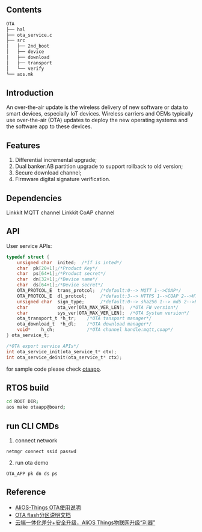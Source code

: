 ## Contents

```sh
OTA
├── hal
├── ota_service.c
├── src
│   ├── 2nd_boot
│   ├── device
│   ├── download
│   ├── transport
│   └── verify
└── aos.mk
```

## Introduction

An over-the-air update is the wireless delivery of new software or data to smart devices, especially IoT devices. Wireless carriers and OEMs typically use over-the-air (OTA) updates to deploy the new operating systems and the software app to these devices.

## Features

1. Differential incremental upgrade;
2. Dual banker:AB partition upgrade to support rollback to old version;
3. Secure download channel;
4. Firmware digital signature verification.

## Dependencies

Linkkit MQTT channel
Linkkit CoAP channel

## API

User service APIs:

```c
typedef struct {
    unsigned char  inited;  /*If is inted*/
    char  pk[20+1];/*Product Key*/
    char  ps[64+1];/*Product secret*/
    char  dn[32+1];/*Device name*/
    char  ds[64+1];/*Device secret*/
    OTA_PROTCOL_E  trans_protcol;  /*default:0--> MQTT 1-->COAP*/
    OTA_PROTCOL_E  dl_protcol;     /*default:3--> HTTPS 1-->COAP 2-->HTTP*/
    unsigned char  sign_type;      /*default:0--> sha256 1--> md5 2-->RSA*/
    char           ota_ver[OTA_MAX_VER_LEN];  /*OTA FW version*/
    char           sys_ver[OTA_MAX_VER_LEN];  /*OTA System version*/
    ota_transport_t *h_tr;    /*OTA tansport manager*/
    ota_download_t  *h_dl;    /*OTA download manager*/
    void*    h_ch;            /*OTA channel handle:mqtt,coap*/
} ota_service_t;

/*OTA export service APIs*/
int ota_service_init(ota_service_t* ctx);
int ota_service_deinit(ota_service_t* ctx);
```

for sample code please check [otaapp](../../../app/example/otaapp/).
## RTOS build
```sh
cd ROOT DIR;
aos make otaapp@board;
```

## run CLI CMDs
1. connect network
```
netmgr connect ssid passwd
```
2. run ota demo

```
OTA_APP pk dn ds ps
```

## Reference

* [AliOS-Things OTA使用说明](https://github.com/alibaba/AliOS-Things/wiki/OTA-Tutorial)
* [OTA flash分区说明文档](https://github.com/alibaba/AliOS-Things/wiki/OTA-Flash-Partitions-Overview)
* [云端一体化差分+安全升级，AliOS Things物联网升级“利器”](https://mp.weixin.qq.com/s/Pb8Lleuww1r7qQJHu5ON8g)
